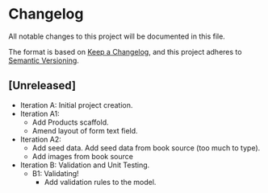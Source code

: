 # Changelog

All notable changes to this project will be documented in this file.

The format is based on [Keep a Changelog](https://keepachangelog.com/en/1.0.0/),
and this project adheres to [Semantic Versioning](https://semver.org/spec/v2.0.0.html).

## [Unreleased]

- Iteration A: Initial project creation.
- Iteration A1:
  - Add Products scaffold.
  - Amend layout of form text field.
- Iteration A2:
  - Add seed data. Add seed data from book source (too much to type).
  - Add images from book source
- Iteration B: Validation and Unit Testing.
  - B1: Validating!
    - Add validation rules to the model.
